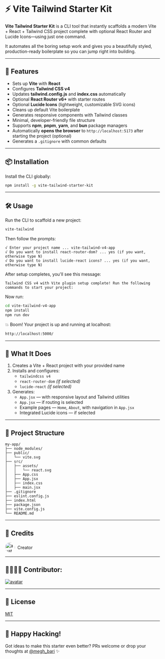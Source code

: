 # ⚡ Vite Tailwind Starter Kit

**Vite Tailwind Starter Kit** is a CLI tool that instantly scaffolds a modern Vite + React + Tailwind CSS project complete with optional React Router and Lucide Icons—using just one command.

It automates all the boring setup work and gives you a beautifully styled, production-ready boilerplate so you can jump right into building.

---

## 🚀 Features

- Sets up **Vite** with **React**
- Configures **Tailwind CSS v4**
- Updates **tailwind.config.js** and **index.css** automatically
- Optional **React Router v6+** with starter routes
- Optional **Lucide Icons** (lightweight, customizable SVG icons)
- Cleans up default Vite boilerplate
- Generates responsive components with Tailwind classes
- Minimal, developer-friendly file structure
- Supports **npm**, **pnpm**, **yarn**, and **bun** package managers
- Automatically **opens the browser** to `http://localhost:5173` after starting the project (optional)
- Generates a `.gitignore` with common defaults

---

## 📦 Installation

Install the CLI globally:

```bash
npm install -g vite-tailwind-starter-kit
```

---

## 🛠 Usage

Run the CLI to scaffold a new project:

```bash
vite-tailwind
```

Then follow the prompts:

```
√ Enter your project name ... vite-tailwind-v4-app
√ Do you want to install react-router-dom? ... yes (if you want, otherwise type N)
√ Do you want to install lucide-react icons? ... yes (if you want, otherwise type N)
```

After setup completes, you'll see this message:

```
Tailwind CSS v4 with Vite plugin setup complete! Run the following commands to start your project:
```

Now run:

```bash
cd vite-tailwind-v4-app
npm install
npm run dev
```

💥 Boom! Your project is up and running at localhost:

```bash
http://localhost:5000/
```

---

## 🤪 What It Does

1. Creates a Vite + React project with your provided name
2. Installs and configures:
   - `tailwindcss v4`
   - `react-router-dom` _(if selected)_
   - `lucide-react` _(if selected)_
3. Generates:
   - `App.jsx` — with responsive layout and Tailwind utilities
   - `App.jsx` — if routing is selected
   - Example pages — `Home`, `About`, with navigation in `App.jsx`
   - Integrated Lucide icons — if selected

---

## 📁 Project Structure

```
my-app/
├── node_modules/
├── public/
│   └── vite.svg
├── src/
│   ├── assets/
│   │   └── react.svg
│   ├── App.css
│   ├── App.jsx
│   ├── index.css
│   ├── main.jsx
├── .gitignore
├── eslint.config.js
├── index.html
├── package.json
├── vite.config.js
└── README.md
```

---

## 🙌 Credits

<a href="https://x.com/megh_bari" style="display: inline-flex; align-items: center; gap: 8px; text-decoration: none;">
    <img src="https://github.com/megh-bari.png?size=40" alt="avatar" width="32" height="32" style="border-radius: 50%;" />
    <span> Creator</span>
  </a>

---

## 🫱🏻‍🫲🏻  Contributor:

[![avatar](https://github.com/iamvkr.png?size=40)](https://github.com/iamvkr)

---

## 📜 License

[MIT](./LICENSE)

---

## 🎉 Happy Hacking!

Got ideas to make this starter even better? PRs welcome or drop your thoughts at [@megh_bari](https://x.com/megh_bari) ✨